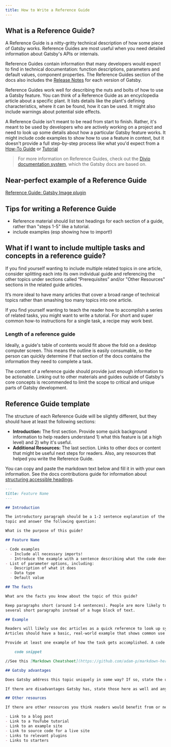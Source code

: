 ```yaml
---
title: How to Write a Reference Guide
---
```


## What is a Reference Guide?

A Reference Guide is a nitty-gritty technical description of how some piece of Gatsby works. Reference Guides are most useful when you need detailed information about Gatsby's APIs or internals.

Reference Guides contain information that many developers would expect to find in technical documentation: function descriptions, parameters and default values, component properties. The Reference Guides section of the docs also includes the [Release Notes](/docs/reference/release-notes/) for each version of Gatsby.

Reference Guides work well for describing the nuts and bolts of how to use a Gatsby feature. You can think of a Reference Guide as an encyclopedia article about a specific plant. It lists details like the plant's defining characteristics, where it can be found, how it can be used. It might also include warnings about potential side effects.

A Reference Guide isn't meant to be read from start to finish. Rather, it's meant to be used by developers who are actively working on a project and need to look up some details about how a particular Gatsby feature works. It might include code examples to show how to use a feature in context, but it doesn't provide a full step-by-step process like what you'd expect from a [How-To Guide](/contributing/docs-contributions/how-to-write-a-how-to-guide) or [Tutorial](/contributing/docs-contributions/how-to-write-a-tutorial)

> For more information on Reference Guides, check out the [Divio documentation system](https://documentation.divio.com/reference-guides/), which the Gatsby docs are based on.

## Near-perfect example of a Reference Guide

[Reference Guide: Gatsby Image plugin](/docs/reference/built-in-components/gatsby-plugin-image/)

## Tips for writing a Reference Guide

- Reference material should list text headings for each section of a guide, rather than "steps 1-5" like a tutorial.
- include examples (esp showing how to import!)

## What if I want to include multiple tasks and concepts in a reference guide?

If you find yourself wanting to include multiple related topics in one article, consider splitting each into its own individual guide and referencing the other topics under sections called “Prerequisites” and/or "Other Resources" sections in the related guide articles.

It’s more ideal to have many articles that cover a broad range of technical topics rather than smashing too many topics into one article.

If you find yourself wanting to teach the reader how to accomplish a series of related tasks, you might want to write a tutorial. For short and super common how-to instructions for a single task, a recipe may work best.

### Length of a reference guide

Ideally, a guide's table of contents would fit above the fold on a desktop computer screen. This means the outline is easily consumable, so the person can quickly determine if that section of the docs contains the information they need to complete a task.

The content of a reference guide should provide just enough information to be actionable. Linking out to other materials and guides outside of Gatsby's core concepts is recommended to limit the scope to critical and unique parts of Gatsby development.

## Reference Guide template

The structure of each Reference Guide will be slightly different, but they should have at least the following sections:

- **Introduction:** The first section. Provide some quick background information to help readers understand 1) what this feature is (at a high level) and 2) why it's useful.
- **Additional Resources:** The last section. Links to other docs or content that might be useful next steps for readers. Also, any resources that helped you write the Reference Guide.

You can copy and paste the markdown text below and fill it in with your own information. See the docs contributions guide for information about [structuring accessible headings](/contributing/docs-contributions#headings).

```markdown
---
title: Feature Name
---

## Introduction

The introductory paragraph should be a 1-2 sentence explanation of the main
topic and answer the following question:

What is the purpose of this guide?

## Feature Name

- Code examples
  - Include all necessary imports!
  - Introduce the example with a sentence describing what the code does and which parts the reader should pay particular attention to.
- List of parameter options, including:
  - Description of what it does
  - Data type
  - Default value

## The facts

What are the facts you know about the topic of this guide?

Keep paragraphs short (around 1-4 sentences). People are more likely to read
several short paragraphs instead of a huge block of text.

## Example

Readers will likely use doc articles as a quick reference to look up syntax.
Articles should have a basic, real-world example that shows common use cases of its syntax.

Provide at least one example of how the task gets accomplished. A code snippet is ideal, in this format:

    code snippet

//See this [Markdown Cheatsheet](https://github.com/adam-p/markdown-here/wiki/Markdown-Cheatsheet#code) on how to format code examples

## Gatsby advantages

Does Gatsby address this topic uniquely in some way? If so, state the unique advantages Gatsby provides to the user.

If there are disadvantages Gatsby has, state those here as well and any known bugs or issues the Gatsby community is working on.

## Other resources

If there are other resources you think readers would benefit from or next steps they might want to take after reading your article, add them at the bottom in an "Other Resources" section. You can also mention here any resources that helped you write the article (blog posts, outside tutorials, etc.).

- Link to a blog post
- Link to a YouTube tutorial
- Link to an example site
- Link to source code for a live site
- Links to relevant plugins
- Links to starters
```
